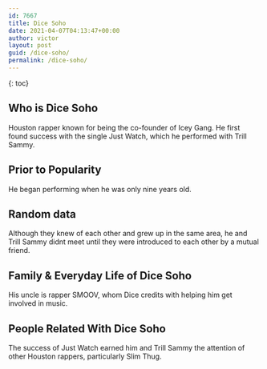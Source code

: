 ```yaml
---
id: 7667
title: Dice Soho
date: 2021-04-07T04:13:47+00:00
author: victor
layout: post
guid: /dice-soho/
permalink: /dice-soho/
---
```



{: toc}


## Who is Dice Soho



Houston rapper known for being the co-founder of Icey Gang. He first found success with the single Just Watch, which he performed with Trill Sammy.

                
                
                
## Prior to Popularity



He began performing when he was only nine years old.

                
                
                
## Random data



Although they knew of each other and grew up in the same area, he and Trill Sammy didnt meet until they were introduced to each other by a mutual friend.

                
                
                
## Family & Everyday Life of Dice Soho



His uncle is rapper SMOOV, whom Dice credits with helping him get involved in music.

                
                
                
## People Related With Dice Soho



The success of Just Watch earned him and Trill Sammy the attention of other Houston rappers, particularly Slim Thug.

                
              
            
          
          
          